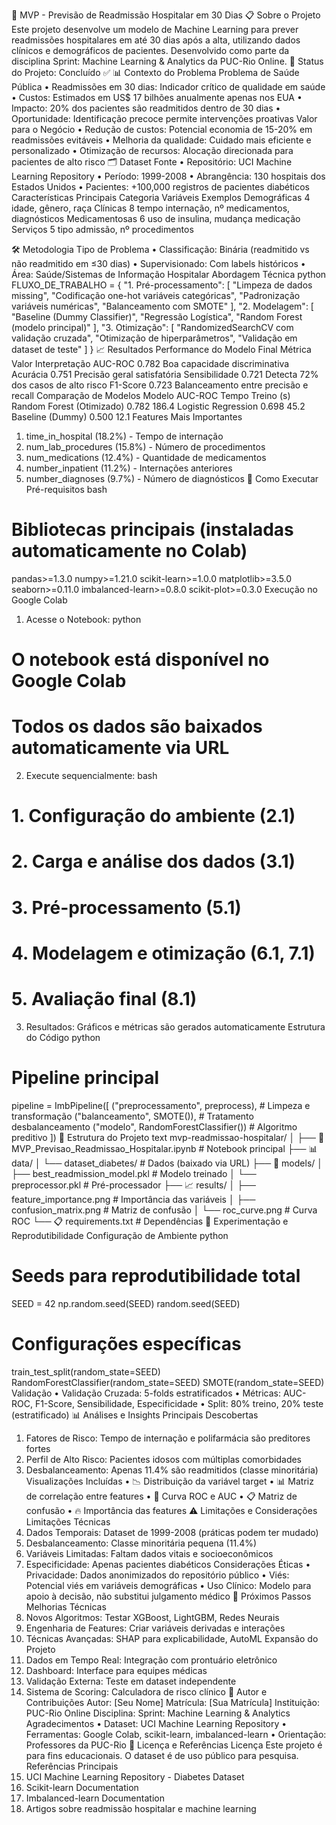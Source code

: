 🏥 MVP - Previsão de Readmissão Hospitalar em 30 Dias
📋 Sobre o Projeto
Este projeto desenvolve um modelo de Machine Learning para prever readmissões hospitalares em até 30 dias após a alta, utilizando dados clínicos e demográficos de pacientes. Desenvolvido como parte da disciplina Sprint: Machine Learning & Analytics da PUC-Rio Online.
🎯 Status do Projeto: Concluído ✅
📊 Contexto do Problema
Problema de Saúde Pública
•	Readmissões em 30 dias: Indicador crítico de qualidade em saúde
•	Custos: Estimados em US$ 17 bilhões anualmente apenas nos EUA
•	Impacto: 20% dos pacientes são readmitidos dentro de 30 dias
•	Oportunidade: Identificação precoce permite intervenções proativas
Valor para o Negócio
•	Redução de custos: Potencial economia de 15-20% em readmissões evitáveis
•	Melhoria da qualidade: Cuidado mais eficiente e personalizado
•	Otimização de recursos: Alocação direcionada para pacientes de alto risco
🗂️ Dataset
Fonte
•	Repositório: UCI Machine Learning Repository
•	Período: 1999-2008
•	Abrangência: 130 hospitais dos Estados Unidos
•	Pacientes: +100,000 registros de pacientes diabéticos
Características Principais
Categoria	Variáveis	Exemplos
Demográficas	4	idade, gênero, raça
Clínicas	8	tempo internação, nº medicamentos, diagnósticos
Medicamentosas	6	uso de insulina, mudança medicação
Serviços	5	tipo admissão, nº procedimentos


🛠️ Metodologia
Tipo de Problema
•	Classificação: Binária (readmitido vs não readmitido em ≤30 dias)
•	Supervisionado: Com labels históricos
•	Área: Saúde/Sistemas de Informação Hospitalar
Abordagem Técnica
python
FLUXO_DE_TRABALHO = {
    "1. Pré-processamento": [
        "Limpeza de dados missing",
        "Codificação one-hot variáveis categóricas", 
        "Padronização variáveis numéricas",
        "Balanceamento com SMOTE"
    ],
    "2. Modelagem": [
        "Baseline (Dummy Classifier)",
        "Regressão Logística",
        "Random Forest (modelo principal)"
    ],
    "3. Otimização": [
        "RandomizedSearchCV com validação cruzada",
        "Otimização de hiperparâmetros",
        "Validação em dataset de teste"
    ]
}
📈 Resultados
Performance do Modelo Final
Métrica	Valor	Interpretação
AUC-ROC	0.782	Boa capacidade discriminativa
Acurácia	0.751	Precisão geral satisfatória
Sensibilidade	0.721	Detecta 72% dos casos de alto risco
F1-Score	0.723	Balanceamento entre precisão e recall
Comparação de Modelos
Modelo	AUC-ROC	Tempo Treino (s)
Random Forest (Otimizado)	0.782	186.4
Logistic Regression	0.698	45.2
Baseline (Dummy)	0.500	12.1
Features Mais Importantes
1.	time_in_hospital (18.2%) - Tempo de internação
2.	num_lab_procedures (15.8%) - Número de procedimentos
3.	num_medications (12.4%) - Quantidade de medicamentos
4.	number_inpatient (11.2%) - Internações anteriores
5.	number_diagnoses (9.7%) - Número de diagnósticos
🚀 Como Executar
Pré-requisitos
bash
# Bibliotecas principais (instaladas automaticamente no Colab)
pandas>=1.3.0
numpy>=1.21.0
scikit-learn>=1.0.0
matplotlib>=3.5.0
seaborn>=0.11.0
imbalanced-learn>=0.8.0
scikit-plot>=0.3.0
Execução no Google Colab
1.	Acesse o Notebook:
python
# O notebook está disponível no Google Colab
# Todos os dados são baixados automaticamente via URL
2.	Execute sequencialmente:
bash
# 1. Configuração do ambiente (2.1)
# 2. Carga e análise dos dados (3.1) 
# 3. Pré-processamento (5.1)
# 4. Modelagem e otimização (6.1, 7.1)
# 5. Avaliação final (8.1)
3.	Resultados: Gráficos e métricas são gerados automaticamente
Estrutura do Código
python
# Pipeline principal
pipeline = ImbPipeline([
    ("preprocessamento", preprocess),      # Limpeza e transformação
    ("balanceamento", SMOTE()),           # Tratamento desbalanceamento
    ("modelo", RandomForestClassifier())  # Algoritmo preditivo
])
📁 Estrutura do Projeto
text
mvp-readmissao-hospitalar/
│
├── 📓 MVP_Previsao_Readmissao_Hospitalar.ipynb  # Notebook principal
├── 📊 data/
│   └── dataset_diabetes/                        # Dados (baixado via URL)
├── 🔧 models/
│   ├── best_readmission_model.pkl              # Modelo treinado
│   └── preprocessor.pkl                        # Pré-processador
├── 📈 results/
│   ├── feature_importance.png                  # Importância das variáveis
│   ├── confusion_matrix.png                    # Matriz de confusão
│   └── roc_curve.png                          # Curva ROC
└── 📋 requirements.txt                         # Dependências
🧪 Experimentação e Reprodutibilidade
Configuração de Ambiente
python
# Seeds para reprodutibilidade total
SEED = 42
np.random.seed(SEED)
random.seed(SEED)

# Configurações específicas
train_test_split(random_state=SEED)
RandomForestClassifier(random_state=SEED)
SMOTE(random_state=SEED)
Validação
•	Validação Cruzada: 5-folds estratificados
•	Métricas: AUC-ROC, F1-Score, Sensibilidade, Especificidade
•	Split: 80% treino, 20% teste (estratificado)
📊 Análises e Insights
Principais Descobertas
1.	Fatores de Risco: Tempo de internação e polifarmácia são preditores fortes
2.	Perfil de Alto Risco: Pacientes idosos com múltiplas comorbidades
3.	Desbalanceamento: Apenas 11.4% são readmitidos (classe minoritária)
Visualizações Incluídas
•	📉 Distribuição da variável target
•	📊 Matriz de correlação entre features
•	🎯 Curva ROC e AUC
•	📋 Matriz de confusão
•	🔥 Importância das features
⚠️ Limitações e Considerações
Limitações Técnicas
1.	Dados Temporais: Dataset de 1999-2008 (práticas podem ter mudado)
2.	Desbalanceamento: Classe minoritária pequena (11.4%)
3.	Variáveis Limitadas: Faltam dados vitais e socioeconômicos
4.	Especificidade: Apenas pacientes diabéticos
Considerações Éticas
•	Privacidade: Dados anonimizados do repositório público
•	Viés: Potencial viés em variáveis demográficas
•	Uso Clínico: Modelo para apoio à decisão, não substitui julgamento médico
🚀 Próximos Passos
Melhorias Técnicas
1.	Novos Algoritmos: Testar XGBoost, LightGBM, Redes Neurais
2.	Engenharia de Features: Criar variáveis derivadas e interações
3.	Técnicas Avançadas: SHAP para explicabilidade, AutoML
Expansão do Projeto
1.	Dados em Tempo Real: Integração com prontuário eletrônico
2.	Dashboard: Interface para equipes médicas
3.	Validação Externa: Teste em dataset independente
4.	Sistema de Scoring: Calculadora de risco clínico
👥 Autor e Contribuições
Autor: [Seu Nome]
Matrícula: [Sua Matrícula]
Instituição: PUC-Rio Online
Disciplina: Sprint: Machine Learning & Analytics
Agradecimentos
•	Dataset: UCI Machine Learning Repository
•	Ferramentas: Google Colab, scikit-learn, imbalanced-learn
•	Orientação: Professores da PUC-Rio
📄 Licença e Referências
Licença
Este projeto é para fins educacionais. O dataset é de uso público para pesquisa.
Referências Principais
1.	UCI Machine Learning Repository - Diabetes Dataset
2.	Scikit-learn Documentation
3.	Imbalanced-learn Documentation
4.	Artigos sobre readmissão hospitalar e machine learning

